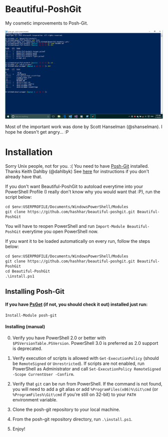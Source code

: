 # Beautiful-PoshGit

My cosmetic improvements to Posh-Git.

<img src="screenshot.png"></img>

Most of the important work was done by Scott Hanselman (@shanselman). I hope he doesn't get angry... :P

# Installation

Sorry Unix people, not for you. :(
You need to have [Posh-Git](https://github.com/dahlbyk/posh-git) installed. Thanks Keith Dahlby (@dahlbyk)
See <a href="#installing">here</a> for instructions if you don't already have that.

If you don't want Beautiful-PoshGit to autoload everytime into your PowerShell Profile (I really don't know why you would want that :P), run the script below:
```
cd $env:USERPROFILE/Documents/WindowsPowerShell/Modules
git clone https://github.com/hashhar/beautiful-poshgit.git Beautiful-PoshGit
```
You will have to reopen PowerShell and run `Import-Module Beautiful-PoshGit` everytime you open PowerShell now.

If you want it to be loaded automatically on every run, follow the steps below:
```
cd $env:USERPROFILE/Documents/WindowsPowerShell/Modules
git clone https://github.com/hashhar/beautiful-poshgit.git Beautiful-PoshGit
cd Beautiful-PoshGit
.\install.ps1
```

## <h2 id="installing" name="installing">Installing Posh-Git</h2>

#### If you have [PsGet](http://psget.net/) (if not, you should check it out) installed just run:
```
Install-Module posh-git
```

#### Installing (manual)

0. Verify you have PowerShell 2.0 or better with `$PSVersionTable.PSVersion`. PowerShell 3.0 is preferred as 2.0 support is deprecated.

1. Verify execution of scripts is allowed with `Get-ExecutionPolicy` (should be `RemoteSigned` or `Unrestricted`). If scripts are not enabled, run PowerShell as Administrator and call `Set-ExecutionPolicy RemoteSigned -Scope CurrentUser -Confirm`.

2. Verify that `git` can be run from PowerShell.
   If the command is not found, you will need to add a git alias or add `%ProgramFiles(x86)%\Git\cmd`
   (or `%ProgramFiles%\Git\cmd` if you're still on 32-bit) to your `PATH` environment variable.

3. Clone the posh-git repository to your local machine.

4. From the posh-git repository directory, run `.\install.ps1`.

5. Enjoy!
